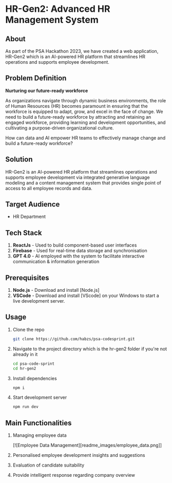 # HR-Gen2: Advanced HR Management System

## About

As part of the PSA Hackathon 2023, we have created a web application, HR-Gen2 which is an AI-powered HR platform that streamlines HR operations and supports employee development.

## Problem Definition

**Nurturing our future-ready workforce**

As organizations navigate through dynamic business environments, the role of Human Resources (HR) becomes paramount in ensuring that the workforce is equipped to adapt, grow, and excel in the face of change. We need to build a future-ready workforce by attracting and retaining an engaged workforce, providing learning and development opportunities, and cultivating a purpose-driven organizational culture.

How can data and AI empower HR teams to effectively manage change and build a future-ready workforce?

## Solution

HR-Gen2 is an AI-powered HR platform that streamlines operations and supports employee development via integrated generative language modeling and a content management system that provides single point of access to all employee records and data.

## Target Audience

- HR Department

## Tech Stack

1. **ReactJs** - Used to build component-based user interfaces
2. **Firebase** - Used for real-time data storage and synchronisation
3. **GPT 4.0** - AI employed with the system to facilitate interactive communication & information generation

## Prerequisites

1. **Node.js** - Download and install [Node.js]
2. **VSCode** - Download and install [VScode] on your Windows to start a live development server.

## Usage

1. Clone the repo

   ```bash
   git clone https://github.com/habzs/psa-codesprint.git
   ```

2. Navigate to the project directory which is the hr-gen2 folder if you're not already in it

   ```bash
   cd psa-code-sprint
   cd hr-gen2
   ```

3. Install dependencies

   ```bash
   npm i
   ```

4. Start development server

   ```bash
   npm run dev
   ```

## Main Functionalities

1. Managing employee data

   [![Employee Data Management][readme_images/employee_data.png]]

2. Personalised employee development insights and suggestions

3. Evaluation of candidate suitability

4. Provide intelligent response regarding company overview
